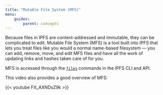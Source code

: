 ```yaml
---
title: "Mutable File System (MFS)"
menu:
    guides:
        parent: concepts
---
```


Because files in IPFS are content-addressed and immutable, they can be complicated to edit. Mutable File System (MFS) is a tool built into IPFS that lets you treat files like you would a normal name-based filesystem — you can add, remove, move, and edit MFS files and have all the work of updating links and hashes taken care of for you.

MFS is accessed through the [`files`](/reference/api/cli/#ipfs-files) commands in the IPFS CLI and API.

<!-- TODO: add some examples to demonstrate how to use MFS, e.g. creating a directory, adding a file, checking the hash, editing the file, and checking the hash again. -->

This video also provides a good overview of MFS:

{{< youtube FX_AXNDsZ9k >}}
